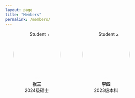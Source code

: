 ```yaml
---
layout: page
title: "Members"
permalink: /members/
---
```


<div style="display: flex; flex-wrap: wrap; gap: 20px;">

<!-- 🧑‍🎓 学生1 -->
<div style="flex: 0 0 200px; text-align: center;">
  <img src="/images/students/student1.jpg" alt="Student 1" style="width:150px; height:150px; border-radius:50%; object-fit:cover;" />
  <div style="margin-top: 0.5rem;"><strong>张三</strong><br />2024级硕士</div>
</div>

<!-- 🧑‍🎓 学生2 -->
<div style="flex: 0 0 200px; text-align: center;">
  <img src="/images/students/student2.jpg" alt="Student 2" style="width:150px; height:150px; border-radius:50%; object-fit:cover;" />
  <div style="margin-top: 0.5rem;"><strong>李四</strong><br />2023级本科</div>
</div>

<!-- 可继续添加更多学生块 -->

</div>
